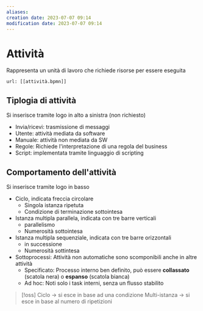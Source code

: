 ```yaml
---
aliases: 
creation date: 2023-07-07 09:14
modification date: 2023-07-07 09:14
---
```


# Attività
Rappresenta un unità di lavoro che richiede risorse per essere eseguita

```bpmn
url: [[attività.bpmn]]
```

## Tiplogia di attività
Si inserisce tramite logo in alto a sinistra (non richiesto)
- Invia/ricevi: trasmissione di messaggi
- Utente: attività mediata da software
- Manuale: attività non mediata da SW
- Regole: Richiede l'interpretazione di una regola del business 
- Script: implementata tramite linguaggio di scripting

## Comportamento dell'attività
Si inserisce tramite logo in basso
- Ciclo, indicata freccia circolare
	- Singola istanza ripetuta
	- Condizione di terminazione sottointesa
- Istanza multipla parallela, indicata con tre barre verticali
	- parallelismo
	- Numerosità sottointesa
- Istanza multipla sequenziale, indicata con tre barre orizzontali
	- in successione
	- Numerosità sottintesa
- Sottoprocessi: Attività non automatiche sono scomponibili anche in altre attività
	- Specificato: Processo interno ben definito, può essere **collassato** (scatola nera) o **espanso** (scatola bianca)
	- Ad hoc: Noti solo i task interni, senza un flusso stabilito


>[!oss]
>Ciclo -> si esce in base ad una condizione
>Multi-istanza -> si esce in base al numero di ripetizioni
